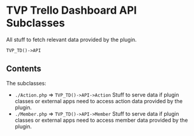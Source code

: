 # TVP Trello Dashboard API Subclasses

All stuff to fetch relevant data provided by the plugin.

`TVP_TD()->API`

## Contents

The subclasses:
* `./Action.php` => `TVP_TD()->API->Action` Stuff to serve data if plugin classes or external apps need to access action data provided by the plugin.
* `./Member.php` => `TVP_TD()->API->Member` Stuff to serve data if plugin classes or external apps need to access member data provided by the plugin.
